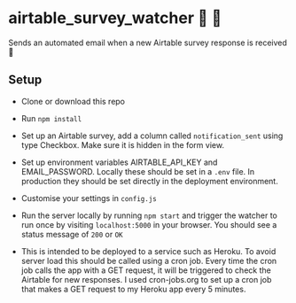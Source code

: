 # airtable_survey_watcher 👀 💌

Sends an automated email when a new Airtable survey response is received 🎉

## Setup

- Clone or download this repo

- Run `npm install`

- Set up an Airtable survey, add a column called `notification_sent` using type Checkbox. Make sure it is hidden in the form view.

- Set up environment variables AIRTABLE_API_KEY and EMAIL_PASSWORD. Locally these should be set in a `.env` file. In production they should be set directly in the deployment environment.

- Customise your settings in `config.js`

- Run the server locally by running `npm start` and trigger the watcher to run once by visiting `localhost:5000` in your browser. You should see a status message of `200` or `OK`

- This is intended to be deployed to a service such as Heroku. To avoid server load this should be called using a cron job. Every time the cron job calls the app with a GET request, it will be triggered to check the Airtable for new responses. I used cron-jobs.org to set up a cron job that makes a GET request to my Heroku app every 5 minutes.
